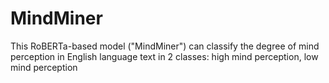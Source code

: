 # MindMiner
This RoBERTa-based model ("MindMiner") can classify the degree of mind perception in English language text in 2 classes:  high mind perception, low mind perception
